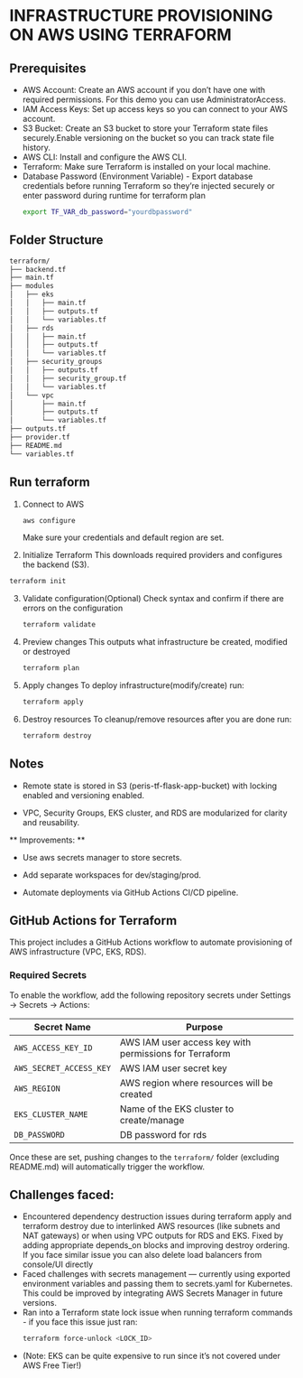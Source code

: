 # INFRASTRUCTURE PROVISIONING ON AWS USING TERRAFORM

## Prerequisites
- AWS Account: Create an AWS account if you don’t have one with required permissions. For this demo 
  you can use AdministratorAccess.
- IAM Access Keys: Set up access keys so you can connect to your AWS account.
- S3 Bucket: Create an S3 bucket to store your Terraform state files securely.Enable versioning on 
  the bucket so you can track state file history.
- AWS CLI: Install and configure the AWS CLI.
- Terraform: Make sure Terraform is installed on your local machine.
- Database Password (Environment Variable) - Export database credentials before running Terraform 
  so they’re injected securely or enter password during runtime for terraform plan
  ```bash
  export TF_VAR_db_password="yourdbpassword"
  ```
 
## Folder Structure
```bash
terraform/
├── backend.tf
├── main.tf
├── modules
│   ├── eks
│   │   ├── main.tf
│   │   ├── outputs.tf
│   │   └── variables.tf
│   ├── rds
│   │   ├── main.tf
│   │   ├── outputs.tf
│   │   └── variables.tf
│   ├── security_groups
│   │   ├── outputs.tf
│   │   ├── security_group.tf
│   │   └── variables.tf
│   └── vpc
│       ├── main.tf
│       ├── outputs.tf
│       └── variables.tf
├── outputs.tf
├── provider.tf
├── README.md
└── variables.tf
```
## Run terraform
1. Connect to AWS
    ```bash
    aws configure
    ```
   Make sure your credentials and default region are set.

2. Initialize Terraform
  This downloads required providers and configures the backend (S3).
  ```bash
  terraform init
  ```

3. Validate configuration(Optional)
   Check syntax and confirm if there are errors on the configuration
    ```bash
    terraform validate
    ```

4. Preview changes
   This outputs what infrastructure be created, modified or destroyed
   ```bash
   terraform plan
   ```
5. Apply changes
   To deploy infrastructure(modify/create) run:
   ```bash
   terraform apply
   ```

6. Destroy resources
   To cleanup/remove resources after you are done run:
   ```bash
   terraform destroy

## Notes

- Remote state is stored in S3 (peris-tf-flask-app-bucket) with locking enabled and versioning enabled.

- VPC, Security Groups, EKS cluster, and RDS are modularized for clarity and reusability. 

** Improvements: **

- Use aws secrets manager to store secrets.

- Add separate workspaces for dev/staging/prod.

- Automate deployments via GitHub Actions CI/CD pipeline.

## GitHub Actions for Terraform

This project includes a GitHub Actions workflow to automate provisioning of AWS infrastructure (VPC, EKS, RDS).

### Required Secrets

To enable the workflow, add the following repository secrets under Settings → Secrets → Actions:

| Secret Name             | Purpose                                                       |
|-------------------------|---------------------------------------------------------------|
| `AWS_ACCESS_KEY_ID`     | AWS IAM user access key with permissions for Terraform       |
| `AWS_SECRET_ACCESS_KEY` | AWS IAM user secret key                                       |
| `AWS_REGION`            | AWS region where resources will be created                   |
| `EKS_CLUSTER_NAME`      | Name of the EKS cluster to create/manage                     |
| `DB_PASSWORD`           | DB password for rds                                          |

Once these are set, pushing changes to the `terraform/` folder (excluding README.md) will automatically trigger the workflow.

## Challenges faced: 
  - Encountered dependency destruction issues during terraform apply and terraform destroy due to interlinked AWS resources (like subnets and NAT gateways) or when using VPC outputs for RDS and EKS. Fixed by adding appropriate depends_on blocks and improving destroy ordering. If you face similar issue you can also delete load balancers from console/UI directly
  - Faced challenges with secrets management — currently using exported environment variables and passing them to secrets.yaml for Kubernetes. This could be improved by integrating AWS Secrets Manager in future versions.
  - Ran into a Terraform state lock issue when running terraform commands - if you face this issue just ran: 
      ```bash
      terraform force-unlock <LOCK_ID>
      ```
  - (Note: EKS can be quite expensive to run since it’s not covered under AWS Free Tier!) 